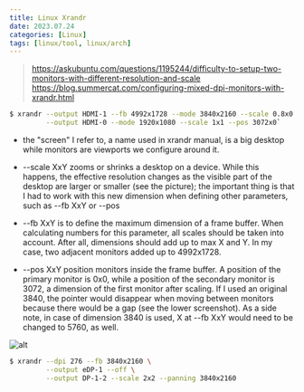 ```yaml
---
title: Linux Xrandr
date: 2023.07.24
categories: [Linux]
tags: [linux/tool, linux/arch]
---
```


> https://askubuntu.com/questions/1195244/difficulty-to-setup-two-monitors-with-different-resolution-and-scale
> https://blog.summercat.com/configuring-mixed-dpi-monitors-with-xrandr.html

```bash
$ xrandr --output HDMI-1 --fb 4992x1728 --mode 3840x2160 --scale 0.8x0.8 --pos 0x0 --primary \
         --output HDMI-0 --mode 1920x1080 --scale 1x1 --pos 3072x0`
```

- the "screen" I refer to, a name used in xrandr manual, is a big desktop while monitors are viewports we configure around it.


- --scale XxY zooms or shrinks a desktop on a device. While this happens, the effective resolution changes as the visible part of the desktop are larger or smaller (see the picture); the important thing is that I had to work with this new dimension when defining other parameters, such as --fb XxY or --pos

- --fb XxY is to define the maximum dimension of a frame buffer. When calculating numbers for this parameter, all scales should be taken into account. After all, dimensions should add up to max X and Y. In my case, two adjacent monitors added up to 4992x1728.

- --pos XxY position monitors inside the frame buffer. A position of the primary monitor is 0x0, while a position of the secondary monitor is 3072, a dimension of the first monitor after scaling. If I used an original 3840, the pointer would disappear when moving between monitors because there would be a gap (see the lower screenshot). As a side note, in case of dimension 3840 is used, X at --fb XxY would need to be changed to 5760, as well.

![alt](../.images/xrandr-screen.png)

```bash
$ xrandr --dpi 276 --fb 3840x2160 \
         --output eDP-1 --off \
         --output DP-1-2 --scale 2x2 --panning 3840x2160
```